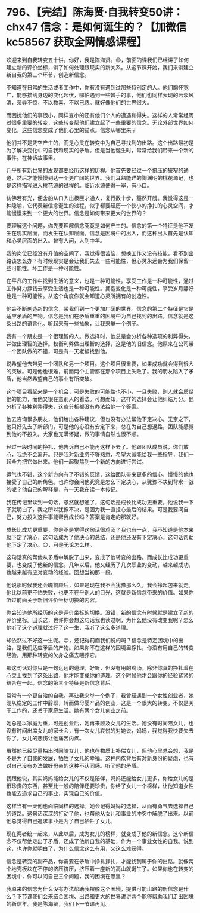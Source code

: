 # 796、【完结】陈海贤·自我转变50讲：chx47 信念：是如何诞生的？【加微信 kc58567 获取全网情感课程】

欢迎来到自我转变五十讲。你好，我是陈海贤。😊，前面的课我们已经讲了如何建立新的评价坐标，讲了如何处理跟现实的新关系。从这节课开始，我们来讲建立新自我的第三个环节，创造新信念。

不知道在日常的生活或者工作中，你有没有遇到过那些特别定的人。他们胸怀宽广，能够接纳身边的变化起伏，哪怕遇到一些棘手的事，他们也同样表现的云淡风清，荣辱不惊，不以物喜，不以己悲。就好像他们的世界很大。

而困扰他们的事很小，同样变小的还有他们个人的遭遇和得失。这样的人常常经历过很多重要的转变，这些转变帮他们建立起了一些重要的信念。无论外部世界如何变化，这些信念变成了他们心里的锚点。信念从哪里来？

他们并不是凭空产生的，而是心灵在转变中为自己寻找到的出路。这个出路最初是为了解决变化中的自我和现实的矛盾。但是当他诞生时，常常给我们带来一个新的事件。在神话故事里。

几乎所有新世界的发现都要经历这样的历程。他首先要经过一个挤压的狭窄的通道，然后才能慢慢到达一个更广阔的世界。我们耳熟能详的陶渊明的桃花源记，也是这样描写进入桃花源的过程的。临近水源便得一塞，有小口。

仿佛若有光，便舍船从口入出极匣才通人，复行数十步，豁然开朗。我觉得这是一种隐喻，它代表新信念诞生的过程，似乎都要经历一个狭小的挣扎的心灵空间，才能慢慢来到一个更大的世界。信念是如何带来更大的世界的？

要理解这个问题，你先要理解信念究竟是如何产生的。信念的第一个特征是他不发生在现实层面，而发生在认知层面。信念是困境中的出入，而这种出入首先是认知和心灵层面的出入。曾有人问，人到中年。

我的岗位已经没有升值的空间了，我觉得很苦恼，想换工作又没有技能，看不到出路该怎么办？有时候现实是会让我们失去一些可能性，但心灵永远会为我们保留一些可能性。坏工作是一种可能性。

在平凡的工作中找到生活的意义，也是一种可能性。享受工作是一种可能性，通过工作努力挣钱去享受生活也是一种可能性。拥抱变化是一种可能性，享受岁月静好也是一种可能性。从这个角度你就会知道心灵所拥有的创造性。

他会不断创造新的信念，带我们到一个更加广阔的世界。信念的第二个特征是它是适应矛盾的产物。信念是我们在矛盾重重的困境中为自己找到的出路。信念就是这条出路的语言化。听起来有一些抽象，让我来举一个例子。

我有一个朋友是一个很理智的人。做选择时，他总是会分析各种选项的利弊得失，并做出理智的选择。权衡利弊做出理智的选择，这是他的旧信念。他原来在公司带一个团队做的不错，可是有一天老板找到他。

说希望他去带另一个团队和另一个项目。这个项目很重要，如果成功就会得到很大的突破。可是他也很难，前面两个主管都在那个项目上失败了。我的朋友陷入了矛盾，他当然希望自己的事业有所突破。

这个项目看起来是一个机会，可是失败的可能性也不小，一旦失败，别人就会质疑他的能力，而他又很在意别人的看法。可想而知，这样的选择会让他纠结万分。他分析了各种利弊得失，这些分析都没有办法给他一个答案。

他去咨询很多朋友，他们给出各种建议，但也没有办法帮他下定决心。无奈之下，他只好先去了新部门，可是他的心没有安定下来，总在为自己想退路，团队能感觉到他的不投入。大家也充满怀疑，做的事情自然也很不顺。

经过一段时间的挣扎，他告诉自己不能再这样下去了。他跟团队成员说，你们放心，我绝不会离开。只是我对新业务不够熟悉，希望大家能给我一些指导，我们一起全力把它做出来。他们一起聚焦到一个新的方向进行尝试。

运气也不错，这个新方向有了不错的反馈，这给团队带来更多的信心，慢慢的他也接受了自己的新角色。也许你会问他究竟是怎么下定决心，从犹豫不决到背水一战的呢？他自己的解释是，有一天我在读一本传记。

我在传记里读到一句话，忽然就想通了，这句话是成长比成功更重要。他说我一下子就明白了，我之所以犹豫不决，是因为我一直担心最后的结果。可是我要问自己，努力投入这件事能帮我成长吗？答案是肯定的那就好。

成长比成功更重要，你是不是觉得这句话很鸡汤？我也有一点，我不知道是他本来就下定了决心，这句话成为了他决心的总结，还是他还没有下定决心。这句话帮助他下定了决心。😊，可是无论怎么样。

这句话真的帮他从矛盾中解脱了出来，变成了他转变的出路。而成长比成功更重要，也变成了他新的信念。几年以后，他又经历了几次职业的变动，越来越成功，也越来越有应对变动的经验。回想当初那一段。

他说那时候我还会瞻前顾后，如果是现在我不会犹豫那么久，我会拎起包来就走。他比以前更不怕失败，也更不在乎别人的目光，这就是新信念带来的价值。如果你听过前面关于新旧评价坐标切换的内容。

你会知道他所经历的这是评价坐标的切换。没错，新的信念有时候就是建立了新的评价坐标。田长这，也许你会想这句话我也读过啊，为什么他没有改变我呢？怎么他听了这个道理就过好了这一生，我听了这么多道理。

却依然过不好这一生呢。😊，还记得前面我们说的吗？信念是特定困境中的出路，是我们适应矛盾的产物。如果你不在这样的困境里挣扎，你没有用自己的转变经验，用那种转变的欠身之痛去喂养它。

那这句话对你只是一句远远的道理，好听，但没有用的鸡汤。除非你真的挣扎着在心灵上找到了这条出路，他才能变成你的道理。这个时候他才会跟你的经验紧紧的结合在一起。信念的第三个特征是新信念背后。

常常有一个更自洽的自我。再让我来举一个例子，我曾经遇到一个女性创业者，她刚从稳定的工作中辞职，转而做母婴产品的创业，这是一个很大的转变。不仅是关于工作的，还关于家庭生活。她有两个女儿创业之前。

她总是以家庭为重，可是创业后，她再来顾及女儿的生活。她没有时间陪女儿，也没有时间出席女儿的家长会，有一次女儿哀悦的对她说，妈妈，我觉得我快要失去你了。女儿的悲伤让他痛苦内疚。

虽然他已经尽量抽出时间陪女儿，他也在物质上补偿女儿，但他心里总会想，我是不是为了自我的发展，牺牲了女儿的幸福。这种内疚背后有对新身份的疑虑，也有对自己没有办法做好母亲的这种不认同感。听了他的矛盾。

我跟他说，其实妈妈能给女儿的不仅是陪伴，妈妈还能给女儿更多，你给女儿的是很珍贵的东西，甚至比一般的陪伴还要珍贵，你给了女儿一个榜样，让他知道女性也能去追求自己的事业，实现自己的价值。

这样当有一天他也面临同样的选择。她会记得妈妈的选择，从而有勇气去选择自己的道路。这句话深深的打动了他，也帮他从女儿和事业的冲突中解脱了出来。以前他总觉得自己追求事业是为了自己牺牲了女儿。

现在两者统一起来，从此以后，成为女儿的榜样，就变成了他的新信念。这个新信念不仅帮他走出了矛盾，还成了他新自我的基础，作为一个事业女性的自我。说到这，也许你就明白了，为什么信念这么有用，又这么难获得。

信念是转变的副产品，你需要在矛盾中挣扎挣扎，才能找到属于你的出路。就像两个地壳板块在不停的挤压挤压，挤压着一座新的高山就诞生了。如果你也在转变的困境中，你可以问自己三个问题，我的困境在哪里？

我原来的信念为什么没有办法帮助我摆脱这个困境，提供可能出路的新信念是什么？下节课我们会来结合困境、出路和更大的世界讲讲两个能够帮助我们走出困境的新信年。我是陈海贤，我们下一节课再见。


